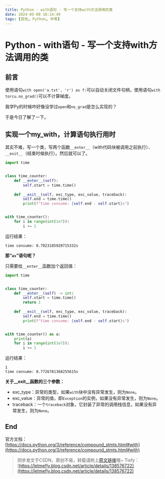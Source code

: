 ```yaml
---
title: Python - with语句 - 写一个支持with方法调用的类
date: 2024-05-08 16:14:49
tags: [其他, Python, 中等]
---
```


# Python - with语句 - 写一个支持with方法调用的类

## 前言

使用语句```with open('a.txt', 'r') as f:```可以自动关闭文件句柄，使用语句```with torcu.no_grad()```可以不计算梯度。

我学Py的时候咋好像没学过```open```和```no_grad```是怎么实现的？

于是今日了解了一下。

## 实现一个my_with，计算语句执行用时

其实不难，写一个类，写两个函数```__enter__```（with代码块被调用之前执行）、```__exit__```（结束时候执行）。然后就可以了。

```python
import time


class time_counter:    
    def __enter__(self):
        self.start = time.time()
    
    def __exit__(self, exc_type, exc_value, traceback):
        self.end = time.time()
        print(f"time consume: {self.end - self.start}s")


with time_counter():
    for i in range(int(1e7)):
        i += 1
```

运行结果：

```
time consume: 0.7823185920715332s
```

**那“```as```”语句呢？**

只需要给```__enter__```函数加个返回值：

```python
import time


class time_counter:    
    def __enter__(self) -> int:
        self.start = time.time()
        return 1
    
    def __exit__(self, exc_type, exc_value, traceback):
        self.end = time.time()
        print(f"time consume: {self.end - self.start}s")


with time_counter() as a:
    print(a)
    for i in range(int(1e7)):
        i += 1
```

运行结果：

```
1
time consume: 0.7726781368255615s
```

**关于__exit__函数的三个参数：**

+ exc_type：异常的类型，如果```with```块中没有异常发生，则为```None```。
+ exc_value：异常的值，即```Exception```的实例，如果没有异常发生，则为```None```。
+ traceback：一个```traceback```对象，它封装了异常的调用栈信息，如果没有异常发生，则为```None```。

## End

官方文档：[https://docs.python.org/3/reference/compound_stmts.html#with](https://docs.python.org/3/reference/compound_stmts.html#with)

> 同步发文于CSDN，原创不易，转载请附上[原文链接](https://blog.letmefly.xyz/2024/05/08/Other-Python-WithStatement-write1classSupportingWith/)哦~
> Tisfy：[https://letmefly.blog.csdn.net/article/details/138576722](https://letmefly.blog.csdn.net/article/details/138576722)
